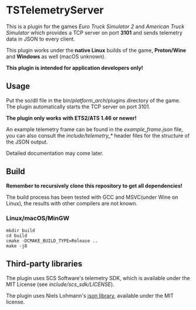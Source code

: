 # TSTelemetryServer

This is a plugin for the games *Euro Truck Simulator 2* and *American Truck Simulator* which provides a TCP server on port **3101** and sends telemetry data in JSON to every client.

This plugin works under the **native Linux** builds of the game, **Proton/Wine** and **Windows** as well (macOS unknown).

**This plugin is intended for application developers only!**

## Usage

Put the so/dll file in the bin/*platform*_*arch*/plugins directory of the game. The plugin automatically starts the TCP server on port 3101.

**The plugin only works with ETS2/ATS 1.46 or newer!**

An example telemetry frame can be found in the *example_frame.json* file, you can also consult the *include/telemetry_\** header files for the structure of the JSON output.

Detailed documentation may come later.

## Build

**Remember to recursively clone this repository to get all dependencies!**

The build process has been tested with GCC and MSVC(under Wine on Linux), the results with other compilers are not known.

### Linux/macOS/MinGW
```
mkdir build
cd build
cmake -DCMAKE_BUILD_TYPE=Release ..
make -j8
```

## Third-party libraries

The plugin uses SCS Software's telemetry SDK, which is available under the MIT License (see *include/scs_sdk/LICENSE*).

The plugin uses Niels Lohmann's [json library](https://github.com/nlohmann/json), available under the MIT license.
